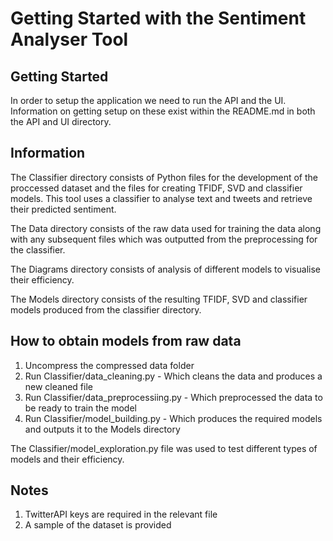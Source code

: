 # Getting Started with the Sentiment Analyser Tool


## Getting Started
In order to setup the application we need to run the API and the UI. Information on getting setup on these exist within the README.md in both the API and UI directory.

## Information

The Classifier directory consists of Python files for the development of the proccessed dataset and the files for creating TFIDF, SVD and classifier models.
This tool uses a classifier to analyse text and tweets and retrieve their predicted sentiment. 


The Data directory consists of the raw data used for training the data along with any subsequent files which was outputted from the preprocessing for the classifier. 


The Diagrams directory consists of analysis of different models to visualise their efficiency.


The Models directory consists of the resulting TFIDF, SVD and classifier models produced from the classifier directory.

## How to obtain models from raw data

1) Uncompress the compressed data folder
2) Run Classifier/data_cleaning.py - Which cleans the data and produces a new cleaned file
3) Run Classifier/data_preprocessiing.py - Which preprocessed the data to be ready to train the model
4) Run Classifier/model_building.py - Which produces the required models and outputs it to the Models directory

The Classifier/model_exploration.py file was used to test different types of models and their efficiency.


## Notes
1) TwitterAPI keys are required in the relevant file
2) A sample of the dataset is provided
